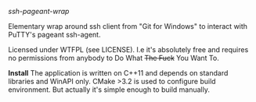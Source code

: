 *ssh-pageant-wrap*

Elementary wrap around ssh client from "Git for Windows" to interact with
PuTTY's pageant ssh-agent.

Licensed under WTFPL (see LICENSE).
I.e it's absolutely free and requires no permissions from anybody to Do What
~~The Fuck~~ You Want To.

**Install**
The application is written on C++11 and depends on standard libraries and WinAPI
only. CMake >3.2 is used to configure build environment. But actually it's simple
enough to build manually.
